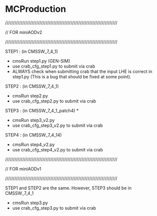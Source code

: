 # MCProduction

////////////////////////////////////////////////////////////////////////

//      FOR miniAODv2

////////////////////////////////////////////////////////////////////////

STEP1 : (in CMSSW_7_4_1)
- cmsRun step1.py (GEN-SIM)
- use crab_cfg_step1.py to submit via crab
- ALWAYS check when submitting crab that the input LHE is correct in step1.py 
(This is a bug that should be fixed at some point).   

STEP2 : (in CMSSW_7_4_1)
- cmsRun step2.py 
- use crab_cfg_step2.py to submit via crab

STEP3 : (in CMSSW_7_4_1_patch4) *
- cmsRun step3_v2.py
- use crab_cfg_step3_v2.py to submit via crab

STEP4 : (in CMSSW_7_4_14)
- cmsRun step4_v2.py
- use crab_cfg_step4_v2.py to submit via crab



////////////////////////////////////////////////////////////////////////

//      FOR miniAODv1

////////////////////////////////////////////////////////////////////////

STEP1 and STEP2 are the same. 
However, STEP3 should be in CMSSW_7_4_1
- cmsRun step3.py
- use crab_cfg_step3.py to submit via crab 

